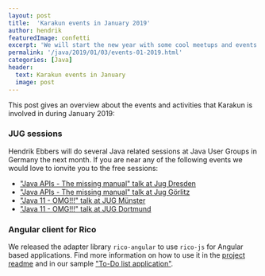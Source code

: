 ```yaml
---
layout: post
title:  'Karakun events in January 2019'
author: hendrik
featuredImage: confetti
excerpt: 'We will start the new year with some cool meetups and events. This post gives an overview about everything that is planed for January'
permalink: '/java/2019/01/03/events-01-2019.html'
categories: [Java]
header:
  text: Karakun events in January
  image: post
---
```

This post gives an overview about the events and activities that Karakun is involved in during January 2019:

### JUG sessions

Hendrik Ebbers will do several Java related sessions at Java User Groups in Germany the next month. If you are near any of the following events we would love to ionvite you to the free sessions:

* ["Java APIs - The missing manual" talk at Jug Dresden](https://jugsaxony.org/veranstaltungen/111/java_apis_the_missing_manual/)
* ["Java APIs - The missing manual" talk at Jug Görlitz](https://www.jug-gr.de/talks/2019_01_31_java_apis_missing_manual/)
* ["Java 11 - OMG!!!" talk at JUG Münster](https://www.jug-muenster.de/jvm-support-die-zukunft-1583/)
* ["Java 11 - OMG!!!" talk at JUG Dortmund](https://www.meetup.com/de-DE/JUG-Dortmund/events/258091746)

### Angular client for Rico

We released the adapter library `rico-angular` to use `rico-js` for Angular based applications. Find more information on how to use it in the [project readme](https://github.com/rico-projects/rico-angular/blob/master/README.adoc) and in our sample ["To-Do list application"](https://github.com/rico-projects/rico-samples).
